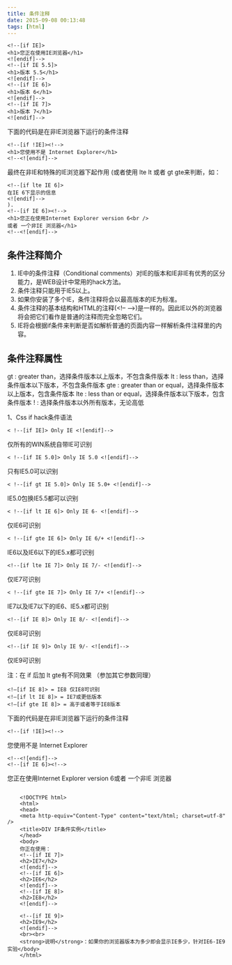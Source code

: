 ```yaml
---
title: 条件注释
date: 2015-09-08 00:13:48
tags: [html]
---
```

```
<!--[if IE]>
<h1>您正在使用IE浏览器</h1>
<![endif]-->
<!--[if IE 5.5]>
<h1>版本 5.5</h1>
<![endif]-->
<!--[if IE 6]>
<h1>版本 6</h1>
<![endif]-->
<!--[if IE 7]>
<h1>版本 7</h1>
<![endif]-->
```
下面的代码是在非IE浏览器下运行的条件注释
```
<!--[if !IE]><!-->
<h1>您使用不是 Internet Explorer</h1>
<!--<![endif]-->
```
最终在非IE和特殊的IE浏览器下起作用
(或者使用 lte lt 或者 gt gte来判断，如：
```
<!--[if lte IE 6]>
在IE 6下显示的信息
<![endif]-->
).
<!--[if IE 6]><!-->
<h1>您正在使用Internet Explorer version 6<br />
或者 一个非IE 浏览器</h1>
<!--<![endif]-->
```
## 条件注释简介
1. IE中的条件注释（Conditional comments）对IE的版本和IE非IE有优秀的区分能力，是WEB设计中常用的hack方法。
2. 条件注释只能用于IE5以上。
3. 如果你安装了多个IE，条件注释将会以最高版本的IE为标准。
4. 条件注释的基本结构和HTML的注释(<!– –>)是一样的。因此IE以外的浏览器将会把它们看作是普通的注释而完全忽略它们。
5. IE将会根据if条件来判断是否如解析普通的页面内容一样解析条件注释里的内容。
## 条件注释属性
gt : greater than，选择条件版本以上版本，不包含条件版本
lt : less than，选择条件版本以下版本，不包含条件版本
gte : greater than or equal，选择条件版本以上版本，包含条件版本
lte : less than or equal，选择条件版本以下版本，包含条件版本
! : 选择条件版本以外所有版本，无论高低

1、Css if hack条件语法
```
< !--[if IE]> Only IE <![endif]-->
```
仅所有的WIN系统自带IE可识别
```
< !--[if IE 5.0]> Only IE 5.0 <![endif]-->
```
只有IE5.0可以识别
```
< !--[if gt IE 5.0]> Only IE 5.0+ <![endif]-->
```
IE5.0包换IE5.5都可以识别
```
< !--[if lt IE 6]> Only IE 6- <![endif]-->
```
仅IE6可识别
```
< !--[if gte IE 6]> Only IE 6/+ <![endif]-->
```
IE6以及IE6以下的IE5.x都可识别
```
<!--[if lte IE 7]> Only IE 7/- <![endif]-->
```
仅IE7可识别
```
< !--[if gte IE 7]> Only IE 7/+ <![endif]-->
```
IE7以及IE7以下的IE6、IE5.x都可识别
```
<!--[if IE 8]> Only IE 8/- <![endif]-->
```
仅IE8可识别
```
<!--[if IE 9]> Only IE 9/- <![endif]-->
```
仅IE9可识别

注：在 if  后加 lt gte有不同效果 （参加其它参数同理）
```
<!–[if IE 8]> = IE8 仅IE8可识别
<!–[if lt IE 8]> = IE7或更低版本
<!–[if gte IE 8]> = 高于或者等于IE8版本
```
下面的代码是在非IE浏览器下运行的条件注释
```
<!--[if !IE]><!-->
```
您使用不是 Internet Explorer
```
<!--<![endif]-->
<!--[if IE 6]><!-->
```
您正在使用Internet Explorer version 6或者 一个非IE 浏览器
```<!--<![endif]-->

    <!DOCTYPE html>
    <html>
    <head>
    <meta http-equiv="Content-Type" content="text/html; charset=utf-8" />
    <title>DIV IF条件实例</title>
    </head>
    <body>
    你正在使用：
    <!--[if IE 7]>
    <h2>IE7</h2>
    <![endif]-->
    <!--[if IE 6]>
    <h2>IE6</h2>
    <![endif]-->
    <!--[if IE 8]>
    <h2>IE8</h2>
    <![endif]-->

    <!--[if IE 9]>
    <h2>IE9</h2>
    <![endif]-->
    <br><br>
    <strong>说明</strong>：如果你的浏览器版本为多少即会显示IE多少，针对IE6-IE9实验</body>
    </html>
```